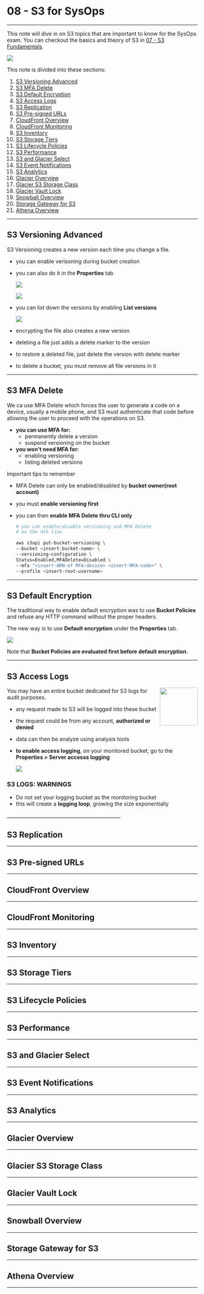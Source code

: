 <!-- 2021-02-07 00:48:20 -->

#  08 - S3 for SysOps #
________________________________________

This note will dive in on S3 topics that are important to know for the SysOps exam. You can checkout the basics and theory of S3 in [07 - S3 Fundamentals](07-S3-Fundamentals.md).

![](../Images/08-preview.jpg)

This note is divided into these sections:

1.  [S3 Versioning Advanced](#s3-versioning-advanced)
2.  [S3 MFA Delete](#s3-mfa-delete)
3.  [S3 Default Encryption](#s3-default-encryption)
4.  [S3 Access Logs](#s3-access-logs)
5.  [S3 Replication](#s3-replication)
6.  [S3 Pre-signed URLs](#s3-pre-signed-urls)
7.  [CloudFront Overview](#cloudfront-overview)
8.  [CloudFront Monitoring](#cloudfront-monitoring)
9.  [S3 Inventory](#s3-inventory)
10. [S3 Storage Tiers](#s3-storage-tiers)
11. [S3 Lifecycle Policies](#s3-lifecycle-policies)
12. [S3 Performance](#s3-performance)
13. [S3 and Glacier Select](#s3-and-glacier-select)
14. [S3 Event Notifications](#s3-event-notifications)
15. [S3 Analytics](#s3-analytics)
16. [Glacier Overview](#glacier-overview)
17. [Glacier S3 Storage Class](#glacier-s3-storage-class)
18. [Glacier Vault Lock](#glacier-vault-lock)
19. [Snowball Overview](#snowball-overview)
20. [Storage Gateway for S3](#storage-gateway-for-s3)
21. [Athena Overview](#athena-overview)
_______________________________________________

## S3 Versioning Advanced ##

S3 Versioning creates a new version each time you change a file.
- you can enable verisoning during bucket creation
- you can also do it in the **Properties** tab

    ![](../Images/s3-versioning-3.jpg)
    
    ![](../Images/s3-versioning-4.jpg)

- you can list down the versions by enabling **List versions**

    ![](../Images/s3-versioning-5.jpg)

- encrypting the file also creates a new version
- deleting a file just adds a delete marker to the version
- to restore a deleted file, just delete the version with delete marker
- to delete a bucket, you must remove all file versions in it
_______________________________________________

## S3 MFA Delete ##

We ca use MFA Delete which forces the user to generate a code on a device, usually a mobile phone, and S3 must authenticate that code before allowing the user to proceed with the operations on S3.
- **you can use MFA for:**
    - permanently delete a version 
    - suspend versioning on the bucket
- **you won't need MFA for:**
    - enabling versioning
    - listing deleted versions

Important tips to remember
- MFA Delete can only be enabled/disabled by **bucket owner(root account)**
- you must **enable versioning first**
- you can then **enable MFA Delete thru CLI only**

    ```bash
    # you can enable/disable versioning and MFA Delete 
    # on the 4th line

    aws s3api put-bucket-versioning \
    --bucket <insert-bucket-name> \
    --versioning-configuration \
    Status=Enabled,MFADelete=Disabled \
    --mfa "<insert-ARN-of MFA-device> <insert-MFA-code>" \
    --profile <insert-root-username>
    ```
_______________________________________________

<!-- 2021-02-07 13:25:30 -->

## S3 Default Encryption ##

The traditional way to enable default encryption was to use **Bucket Policies** and refuse any HTTP command without the proper headers.

The new way is to use **Default encryption** under the **Properties** tab.
    
![](../Images/s3-default-encryption.jpg)

Note that **Bucket Policies are evaluated first before default encryption.**
_______________________________________________


## S3 Access Logs ##

<p align=right>
    <img src="../Images/s3-access-logs.jpg" align="right" width=100>

You may have an entire bucket dedicated for S3 logs for audit purposes.

- any request made to S3 will be logged into these bucket
- the request could be from any account, 
**authorized or denied**
- data can then be analyze using analysis tools
- **to enable access logging**, on your monitored bucket, 
    go to the **Properties > Server accesss logging** 

    ![](../Images/s3-access-logs-2.jpg)


### S3 LOGS: WARNINGS ###

- Do not set your logging bucket as the monitoring bucket
- this will create a **logging loop**, growing the size exponentially


</p>
_______________________________________________

## S3 Replication ##

_______________________________________________

## S3 Pre-signed URLs ##

_______________________________________________

## CloudFront Overview ##

_______________________________________________

## CloudFront Monitoring ##

_______________________________________________

## S3 Inventory ##

_______________________________________________

## S3 Storage Tiers ##

_______________________________________________

## S3 Lifecycle Policies ##

_______________________________________________

## S3 Performance ##


_______________________________________________

## S3 and Glacier Select ##


_______________________________________________

## S3 Event Notifications ##


_______________________________________________

## S3 Analytics ##


_______________________________________________

## Glacier Overview ##


_______________________________________________

## Glacier S3 Storage Class ##


_______________________________________________

## Glacier Vault Lock ##


_______________________________________________

## Snowball Overview ##


_______________________________________________

## Storage Gateway for S3 ##


_______________________________________________

## Athena Overview ##

_______________________________________________
